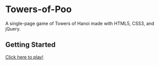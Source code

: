 # Towers-of-Poo

A single-page game of Towers of Hanoi made with HTML5, CSS3, and jQuery.

## Getting Started

[Click here to play!](https://jfriestedt.github.io/Towers-of-Poo/ "Towers of Poo")
